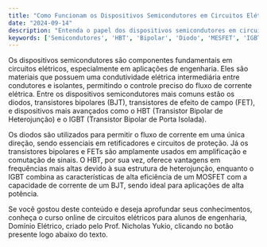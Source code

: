 ```yaml
---
title: "Como Funcionam os Dispositivos Semicondutores em Circuitos Elétricos?"
date: "2024-09-14"
description: "Entenda o papel dos dispositivos semicondutores em circuitos elétricos e suas aplicações em engenharia."
keywords: ['Semicondutores', 'HBT', 'Bipolar', 'Diodo', 'MESFET', 'IGBT']
---
```


Os dispositivos semicondutores são componentes fundamentais em circuitos elétricos, especialmente em aplicações de engenharia. Eles são materiais que possuem uma condutividade elétrica intermediária entre condutores e isolantes, permitindo o controle preciso do fluxo de corrente elétrica. Entre os dispositivos semicondutores mais comuns estão os diodos, transistores bipolares (BJT), transistores de efeito de campo (FET), e dispositivos mais avançados como o HBT (Transistor Bipolar de Heterojunção) e o IGBT (Transistor Bipolar de Porta Isolada).

Os diodos são utilizados para permitir o fluxo de corrente em uma única direção, sendo essenciais em retificadores e circuitos de proteção. Já os transistores bipolares e FETs são amplamente usados em amplificação e comutação de sinais. O HBT, por sua vez, oferece vantagens em frequências mais altas devido à sua estrutura de heterojunção, enquanto o IGBT combina as características de alta eficiência de um MOSFET com a capacidade de corrente de um BJT, sendo ideal para aplicações de alta potência.

Se você gostou deste conteúdo e deseja aprofundar seus conhecimentos, conheça o curso online de circuitos elétricos para alunos de engenharia, Domínio Elétrico, criado pelo Prof. Nicholas Yukio, clicando no botão presente logo abaixo do texto.